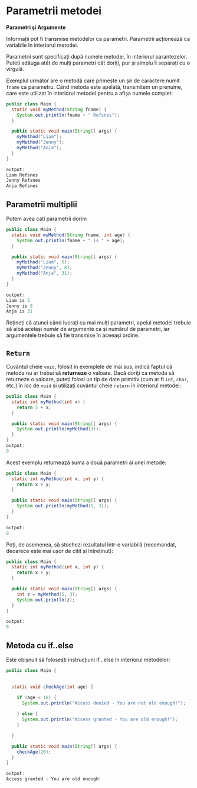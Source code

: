 # Parametrii metodei

**Parametri și Argumente**

Informații pot fi transmise metodelor ca parametri. Parametrii acționează ca variabile în interiorul metodei.

Parametrii sunt specificați după numele metodei, în interiorul parantezelor. Puteți adăuga atât de mulți parametri cât doriți, pur și simplu îi separați cu o virgulă.

Exemplul următor are o metodă care primește un șir de caractere numit `fname` ca parametru. Când metoda este apelată, transmitem un prenume, care este utilizat în interiorul metodei pentru a afișa numele complet:

```java
public class Main {
  static void myMethod(String fname) {
    System.out.println(fname + " Refsnes");
  }

  public static void main(String[] args) {
    myMethod("Liam");
    myMethod("Jenny");
    myMethod("Anja");
  }
}

output:
Liam Refsnes
Jenny Refsnes
Anja Refsnes
```

## Parametrii multiplii

Putem avea cati parametrii dorim

```java
public class Main {
  static void myMethod(String fname, int age) {
    System.out.println(fname + " is " + age);
  }

  public static void main(String[] args) {
    myMethod("Liam", 5);
    myMethod("Jenny", 8);
    myMethod("Anja", 31);
  }
}

output:
Liam is 5
Jenny is 8
Anja is 31
```


Rețineți că atunci când lucrați cu mai mulți parametri, apelul metodei trebuie să aibă același număr de argumente ca și numărul de parametri, iar argumentele trebuie să fie transmise în aceeași ordine.


## `Return`

Cuvântul cheie `void`, folosit în exemplele de mai sus, indică faptul că metoda nu ar trebui să **returneze** o valoare. Dacă doriți ca metoda să returneze o valoare, puteți folosi un tip de date primitiv (cum ar fi `int`, `char`, etc.) în loc de `void` și utilizați cuvântul cheie `return` în interiorul metodei:

```java
public class Main {
  static int myMethod(int x) {
    return 5 + x;
  }

  public static void main(String[] args) {
    System.out.println(myMethod(3));
  }
}
output:
8
```

Acest exemplu returnează suma a două parametri ai unei metode:

```java
public class Main {
  static int myMethod(int x, int y) {
    return x + y;
  }

  public static void main(String[] args) {
    System.out.println(myMethod(5, 3));
  }
}

output:
8
```

Poți, de asemenea, să stochezi rezultatul într-o variabilă (recomandat, deoarece este mai ușor de citit și întreținut):


```java
public class Main {
  static int myMethod(int x, int y) {
    return x + y;
  }

  public static void main(String[] args) {
    int z = myMethod(5, 3);
    System.out.println(z);
  }
}

output:
8
```

## Metoda cu if..else

Este obișnuit să folosești instrucțiuni if...else în interiorul metodelor:

```java
public class Main {

  
  static void checkAge(int age) {

    if (age < 18) {
      System.out.println("Access denied - You are not old enough!");
    
    } else {
      System.out.println("Access granted - You are old enough!");
    }

  }

  public static void main(String[] args) {
    checkAge(20); 
  }
}

output:
Access granted - You are old enough!
```




